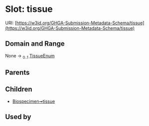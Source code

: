 
# Slot: tissue




URI: [https://w3id.org/GHGA-Submission-Metadata-Schema/tissue](https://w3id.org/GHGA-Submission-Metadata-Schema/tissue)


## Domain and Range

None &#8594;  <sub>0..1</sub> [TissueEnum](TissueEnum.md)

## Parents


## Children

 *  [Biospecimen➞tissue](Biospecimen_tissue.md)

## Used by

